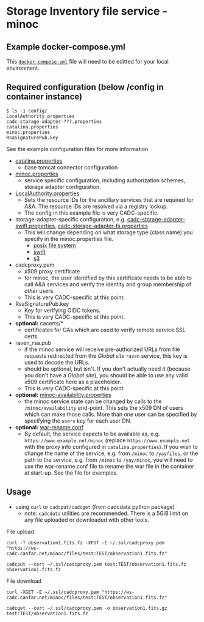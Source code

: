# Storage Inventory file service - minoc

## Example docker-compose.yml
This [`docker-compose.yml`](docker-compose.yml) file will need to be editted for your local environment.




## Required configuration (below /config in container instance)

```
$ ls -1 config/
LocalAuthority.properties
cadc-storage-adapter-???.properties
catalina.properties
minoc.properties
RsaSignaturePub.key
```

See the example configuration files for more information
- [catalina.properties](config/catalina.properties)
  - base tomcat connector configuration
- [minoc.properties](config/minoc.properties)
  - service specific configuration, including authorization schemes, storage adapter configuration.
- [LocalAuthority.properties](config/LocalAuthority.properties)
  - Sets the resource IDs for the ancillary services that are required for A&A.  The resource IDs are resolved via a registry lookup.
  - The config in this example file is very CADC-specific.
- storage-adapter-specific configuration, e.g. [cadc-storage-adapter-swift.properties](config/cadc-storage-adapter-swift.properties), [cadc-storage-adapter-fs.properties](config/cadc-storage-adapter-fs.properties)
  - This will change depending on what storage type (class name) you specify in the minoc.properties file.
    - [posix file system](https://github.com/opencadc/storage-inventory/tree/master/cadc-storage-adapter-fs)
    - [swift](https://github.com/opencadc/storage-inventory/tree/master/cadc-storage-adapter-swift)
    - [s3](https://github.com/opencadc/storage-inventory/tree/master/cadc-storage-adapter-s3)
- cadcproxy.pem
  - x509 proxy certificate
  - for minoc, the user identified by this certificate needs to be able to call A&A services and verify the identity and group membership of _other_ users. 
  - This is very CADC-specific at this point.
- RsaSignaturePub.key
  - Key for verifying OIDC tokens.  
  - This is very CADC-specific at this point.
- **optional:** cacerts/*
  - certificates for CAs which are used to verify remote service SSL certs. 
- raven_rsa.pub
  - if the minoc service will receive pre-authorized URLs from file requests redirected from the _Global site_ `raven` service, this key is used to decode the URLs.
  - should be optional, but isn't.  If you don't actually need it (because you don't have a _Global site_), you should be able to use any valid x509 certificate here as a placeholder.  
  - This is very CADC-specific at this point.
- **optional:** [minoc-availability.properties](config/minoc-availability.properties)
  - the minoc service state can be changed by calls to the `/minoc/availability` end-point.  This sets the x509 DN of users which can make those calls.  More than one user can be specified by specifying the `users` key for each user DN.
- **optional:** [war-rename.conf](config/war-rename.conf)
  - By default, the service expects to be available as, e.g. `https://www.example.net/minoc` (replace `https://www.example.net` with the proxy info configured in `catalina.properties`).  If you wish to change the name of the service, e.g. from `/minoc` to `/yayfiles`, or the path to the service, e.g. from `/minoc` to `/yay/minoc`, you will need to use the war-rename.conf file to rename the war file in the container at start-up.  See the file for examples.





## Usage

- using `curl` or `cadcput/cadcget` (from cadcdata python package)
  - note: `cadcdata` utilities are recommended.  There is a 5GiB limit on any file uploaded or downloaded with other tools.

File upload
```
curl -T observation1.fits.fz -XPUT -E ~/.ssl/cadcproxy.pem  "https://ws-cadc.canfar.net/minoc/files/test:TEST/observation1.fits.fz"

cadcput --cert ~/.ssl/cadcproxy.pem test:TEST/observation1.fits.fz observation1.fits.fz
```

File download
```
curl -XGET -E ~/.ssl/cadcproxy.pem "https://ws-cadc.canfar.net/minoc/files/test:TEST/observation1.fits.fz"

cadcget --cert ~/.ssl/cadcproxy.pem -o observation1.fits.gz test:TEST/observation1.fits.fz
```
